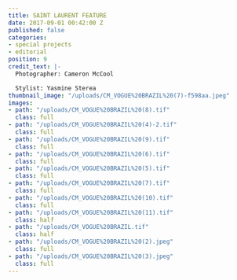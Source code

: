 ```yaml
---
title: SAINT LAURENT FEATURE
date: 2017-09-01 00:42:00 Z
published: false
categories:
- special projects
- editorial
position: 9
credit_text: |-
  Photographer: Cameron McCool

  Stylist: Yasmine Sterea
thumbnail_image: "/uploads/CM_VOGUE%20BRAZIL%20(7)-f598aa.jpeg"
images:
- path: "/uploads/CM_VOGUE%20BRAZIL%20(8).tif"
  class: full
- path: "/uploads/CM_VOGUE%20BRAZIL%20(4)-2.tif"
  class: full
- path: "/uploads/CM_VOGUE%20BRAZIL%20(9).tif"
  class: full
- path: "/uploads/CM_VOGUE%20BRAZIL%20(6).tif"
  class: full
- path: "/uploads/CM_VOGUE%20BRAZIL%20(5).tif"
  class: full
- path: "/uploads/CM_VOGUE%20BRAZIL%20(7).tif"
  class: full
- path: "/uploads/CM_VOGUE%20BRAZIL%20(10).tif"
  class: full
- path: "/uploads/CM_VOGUE%20BRAZIL%20(11).tif"
  class: half
- path: "/uploads/CM_VOGUE%20BRAZIL.tif"
  class: half
- path: "/uploads/CM_VOGUE%20BRAZIL%20(2).jpeg"
  class: full
- path: "/uploads/CM_VOGUE%20BRAZIL%20(3).jpeg"
  class: full
---
```


